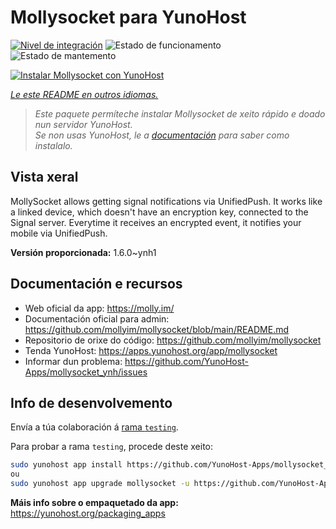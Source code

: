 <!--
NOTA: Este README foi creado automáticamente por <https://github.com/YunoHost/apps/tree/master/tools/readme_generator>
NON debe editarse manualmente.
-->

# Mollysocket para YunoHost

[![Nivel de integración](https://apps.yunohost.org/badge/integration/mollysocket)](https://ci-apps.yunohost.org/ci/apps/mollysocket/)
![Estado de funcionamento](https://apps.yunohost.org/badge/state/mollysocket)
![Estado de mantemento](https://apps.yunohost.org/badge/maintained/mollysocket)

[![Instalar Mollysocket con YunoHost](https://install-app.yunohost.org/install-with-yunohost.svg)](https://install-app.yunohost.org/?app=mollysocket)

*[Le este README en outros idiomas.](./ALL_README.md)*

> *Este paquete permíteche instalar Mollysocket de xeito rápido e doado nun servidor YunoHost.*  
> *Se non usas YunoHost, le a [documentación](https://yunohost.org/install) para saber como instalalo.*

## Vista xeral

MollySocket allows getting signal notifications via UnifiedPush. It works like a linked device, which doesn't have an encryption key, connected to the Signal server. Everytime it receives an encrypted event, it notifies your mobile via UnifiedPush.


**Versión proporcionada:** 1.6.0~ynh1
## Documentación e recursos

- Web oficial da app: <https://molly.im/>
- Documentación oficial para admin: <https://github.com/mollyim/mollysocket/blob/main/README.md>
- Repositorio de orixe do código: <https://github.com/mollyim/mollysocket>
- Tenda YunoHost: <https://apps.yunohost.org/app/mollysocket>
- Informar dun problema: <https://github.com/YunoHost-Apps/mollysocket_ynh/issues>

## Info de desenvolvemento

Envía a túa colaboración á [rama `testing`](https://github.com/YunoHost-Apps/mollysocket_ynh/tree/testing).

Para probar a rama `testing`, procede deste xeito:

```bash
sudo yunohost app install https://github.com/YunoHost-Apps/mollysocket_ynh/tree/testing --debug
ou
sudo yunohost app upgrade mollysocket -u https://github.com/YunoHost-Apps/mollysocket_ynh/tree/testing --debug
```

**Máis info sobre o empaquetado da app:** <https://yunohost.org/packaging_apps>

